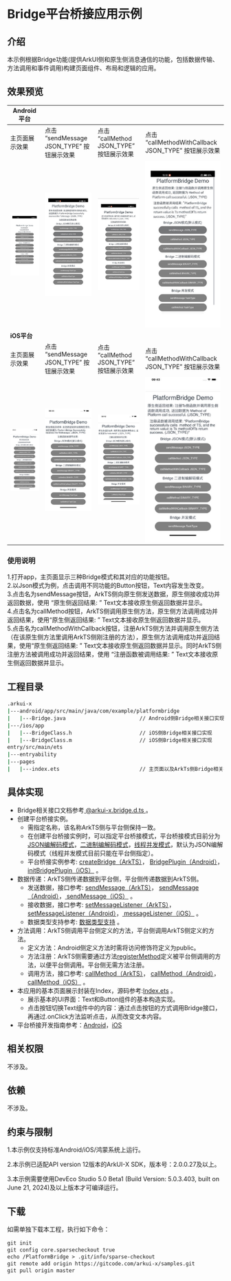 # Bridge平台桥接应用示例
## 介绍

本示例根据Bridge功能(提供ArkUI侧和原生侧消息通信的功能，包括数据传输、方法调用和事件调用)构建页面组件、布局和逻辑的应用。

## 效果预览

| Android平台                                                  |                                                              |                                                              |                                                              |
| ------------------------------------------------------------ | ------------------------------------------------------------ | ------------------------------------------------------------ | ------------------------------------------------------------ |
| 主页面展示效果                                               | 点击 “sendMessage JSON_TYPE” 按钮展示效果                    | 点击 “callMethod JSON_TYPE” 按钮展示效果                     | 点击 “callMethodWithCallback JSON_TYPE” 按钮展示效果         |
| <img src="./screenshots/devices/android_main.jpg" alt="android_main" /> | <img src="./screenshots/devices/android_state1.jpg" alt="android_state1" /> | <img src="./screenshots/devices/android_state2.jpg" alt="android_state2" /> | <img src="./screenshots/devices/android_state3.jpg" alt="android_state3" /> |
| **iOS平台**                                                  |                                                              |                                                              |                                                              |
| 主页面展示效果                                               | 点击 “sendMessage JSON_TYPE” 按钮展示效果                    | 点击 “callMethod JSON_TYPE” 按钮展示效果                     | 点击 “callMethodWithCallback JSON_TYPE” 按钮展示效果         |
| <img src="./screenshots/devices/iOS_main.jpg" alt="iOS_main" /> | <img src="./screenshots/devices/iOS_state1.jpg" alt="iOS_state1" /> | <img src="./screenshots/devices/iOS_state2.jpg" alt="iOS_state2" /> | <img src="./screenshots/devices/iOS_state3.jpg" alt="iOS_state3" /> |



### 使用说明

1.打开app，主页面显示三种Bridge模式和其对应的功能按钮。<br>
2.以Json模式为例，点击调用不同功能的Button按钮，Text内容发生改变。<br>
3.点击名为sendMessage按钮，ArkTS侧向原生侧发送数据，原生侧接收成功并返回数据，使用 “原生侧返回结果: ” Text文本接收原生侧返回数据并显示。<br>
4.点击名为callMethod按钮，ArkTS侧调用原生侧方法，原生侧方法调用成功并返回结果，使用“原生侧返回结果: ” Text文本接收原生侧返回数据并显示。<br>
5.点击名为callMethodWithCallback按钮，注册ArkTS侧方法并调用原生侧方法（在该原生侧方法里调用ArkTS侧刚注册的方法），原生侧方法调用成功并返回结果，使用“原生侧返回结果: ” Text文本接收原生侧返回数据并显示。同时ArkTS侧注册方法被调用成功并返回结果，使用 “注册函数被调用结果: ” Text文本接收原生侧返回数据并显示。<br>

## 工程目录

```bash
.arkui-x
|---android/app/src/main/java/com/example/platformbridge
|   |---Bridge.java	         			   // Android侧Bridge相关接口实现
|---/ios/app
|   |---BridgeClass.h	         		   // iOS侧Bridge相关接口实现
|   |---BridgeClass.m	         		   // iOS侧Bridge相关接口实现
entry/src/main/ets
|---entryability
|---pages
|   |---index.ets                          // 主页面以及ArkTs侧Bridge相关接口实现
```

## 具体实现

* Bridge相关接口文档参考[ @arkui-x.bridge.d.ts ](https://gitcode.com/arkui-x/docs/blob/master/zh-cn/application-dev/reference/apis/js-apis-bridge.md) 。
* 创建平台桥接实例。
  * 需指定名称，该名称ArkTS侧与平台侧保持一致。
  * 在创建平台桥接实例时，可以指定平台桥接模式，平台桥接模式目前分为[JSON编解码模式](https://gitcode.com/arkui-x/docs/blob/master/zh-cn/application-dev/reference/apis/js-apis-bridge.md#bridgetype)，[二进制编解码模式](https://gitcode.com/arkui-x/docs/blob/master/zh-cn/application-dev/reference/apis/js-apis-bridge.md#bridgetype)，[线程并发模式](https://gitcode.com/arkui-x/docs/blob/master/zh-cn/application-dev/reference/arkui-for-android/BridgePlugin.md#taskoption%E7%B1%BB11)，默认为JSON编解码模式（线程并发模式目前只能在平台侧指定）。
  * 平台桥接实例参考: [createBridge（ArkTS）](https://gitcode.com/arkui-x/docs/blob/master/zh-cn/application-dev/reference/apis/js-apis-bridge.md#createbridge)， [BridgePlugin（Android）](https://gitcode.com/arkui-x/docs/blob/master/zh-cn/application-dev/reference/arkui-for-android/BridgePlugin.md#bridgeplugin11)，[initBridgePlugin（iOS）](https://gitcode.com/arkui-x/docs/blob/master/zh-cn/application-dev/reference/arkui-for-ios/BridgePlugin.md#initbridgeplugin11) 。
* 数据传递：ArkTS侧传递数据到平台侧，平台侧传递数据到ArkTS侧。
  * 发送数据，接口参考: [sendMessage（ArkTS）](https://gitcode.com/arkui-x/docs/blob/master/zh-cn/application-dev/reference/apis/js-apis-bridge.md#sendmessage)， [sendMessage（Android）](https://gitcode.com/arkui-x/docs/blob/master/zh-cn/application-dev/reference/arkui-for-android/BridgePlugin.md#sendmessage)，[ sendMessage（iOS）](https://gitcode.com/arkui-x/docs/blob/master/zh-cn/application-dev/reference/arkui-for-ios/BridgePlugin.md#sendmessage) 。
  * 接收数据，接口参考: [setMessageListener（ArkTS）](https://gitcode.com/arkui-x/docs/blob/master/zh-cn/application-dev/reference/apis/js-apis-bridge.md#setmessagelistener)， [setMessageListener（Android）](https://gitcode.com/arkui-x/docs/blob/master/zh-cn/application-dev/reference/arkui-for-android/BridgePlugin.md#setmessagelistener)，[ messageListener（iOS）](https://gitcode.com/arkui-x/docs/blob/master/zh-cn/application-dev/reference/arkui-for-ios/BridgePlugin.md#messagelistener) 。
  * 数据类型支持参考: [数据类型支持](https://gitcode.com/arkui-x/docs/blob/master/zh-cn/application-dev/quick-start/platform-bridge-introduction.md#数据类型支持) 。
* 方法调用：ArkTS侧调用平台侧定义的方法，平台侧调用ArkTS侧定义的方法。
  * 定义方法：Android侧定义方法时需将访问修饰符定义为public。
  * 方法注册：ArkTS侧需要通过方法[registerMethod](https://gitcode.com/arkui-x/docs/blob/master/zh-cn/application-dev/reference/apis/js-apis-bridge.md#registermethod)定义被平台侧调用的方法，以便平台侧调用。平台侧无需方法注册。
  * 调用方法，接口参考: [callMethod（ArkTS）](https://gitcode.com/arkui-x/docs/blob/master/zh-cn/application-dev/reference/apis/js-apis-bridge.md#callmethod)， [callMethod（Android）](https://gitcode.com/arkui-x/docs/blob/master/zh-cn/application-dev/reference/arkui-for-android/BridgePlugin.md#callmethod)，[ callMethod（iOS）](https://gitcode.com/arkui-x/docs/blob/master/zh-cn/application-dev/reference/arkui-for-ios/BridgePlugin.md#callmethod) 。
* 本应用的基本页面展示封装在Index，源码参考:[Index.ets](entry/src/main/ets/pages/Index.ets) 。
  * 展示基本的UI界面：Text和Button组件的基本构造实现。
  * 点击按钮切换Text组件中的内容：通过点击按钮的方式调用Bridge接口，再通过.onClick方法监听点击，从而改变文本内容。
* 平台桥接开发指南参考：[Android](https://gitcode.com/arkui-x/docs/blob/master/zh-cn/application-dev/tutorial/how-to-use-bridge-on-android.md)，[iOS](https://gitcode.com/arkui-x/docs/blob/master/zh-cn/application-dev/tutorial/how-to-use-bridge-on-ios.md)

## 相关权限

不涉及。 

## 依赖

不涉及。

## 约束与限制

1.本示例仅支持标准Android/iOS/鸿蒙系统上运行。<br>

2.本示例已适配API version 12版本的ArkUI-X SDK，版本号：2.0.0.27及以上。<br>

3.本示例需要使用DevEco Studio 5.0 Beta1 (Build Version: 5.0.3.403, built on June 21, 2024)及以上版本才可编译运行。

##  下载

如需单独下载本工程，执行如下命令：

```
git init
git config core.sparsecheckout true
echo /PlatformBridge > .git/info/sparse-checkout
git remote add origin https://gitcode.com/arkui-x/samples.git
git pull origin master
```

